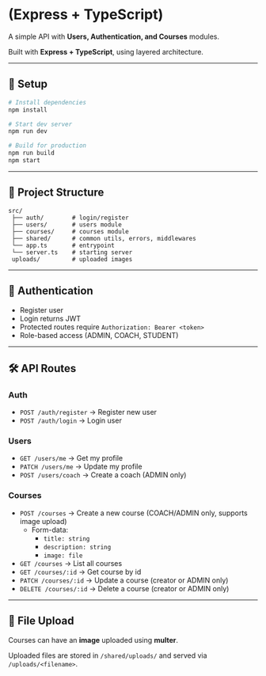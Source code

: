 # (Express + TypeScript)

A simple API with **Users, Authentication, and Courses** modules.

Built with **Express + TypeScript**, using layered architecture.

---

## 🚀 Setup

```bash
# Install dependencies
npm install

# Start dev server
npm run dev

# Build for production
npm run build
npm start
```

---

## 📂 Project Structure

```
src/
 ├── auth/        # login/register
 ├── users/       # users module
 ├── courses/     # courses module
 ├── shared/      # common utils, errors, middlewares
 └── app.ts       # entrypoint
 └── server.ts    # starting server
 uploads/         # uploaded images
```

---

## 🔑 Authentication

- Register user
- Login returns JWT
- Protected routes require `Authorization: Bearer <token>`
- Role-based access (ADMIN, COACH, STUDENT)

---

## 🛠️ API Routes

### Auth

- `POST /auth/register` → Register new user
- `POST /auth/login` → Login user

### Users

- `GET /users/me` → Get my profile
- `PATCH /users/me` → Update my profile
- `POST /users/coach` → Create a coach (ADMIN only)

### Courses

- `POST /courses` → Create a new course (COACH/ADMIN only, supports image upload)
    - Form-data:
        - `title: string`
        - `description: string`
        - `image: file`
- `GET /courses` → List all courses
- `GET /courses/:id` → Get course by id
- `PATCH /courses/:id` → Update a course (creator or ADMIN only)
- `DELETE /courses/:id` → Delete a course (creator or ADMIN only)

---

## 📸 File Upload

Courses can have an **image** uploaded using **multer**.

Uploaded files are stored in `/shared/uploads/` and served via `/uploads/<filename>`.
